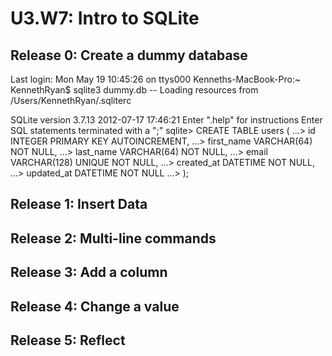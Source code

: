 # U3.W7: Intro to SQLite

## Release 0: Create a dummy database

Last login: Mon May 19 10:45:26 on ttys000
Kenneths-MacBook-Pro:~ KennethRyan$ sqlite3 dummy.db
-- Loading resources from /Users/KennethRyan/.sqliterc

SQLite version 3.7.13 2012-07-17 17:46:21
Enter ".help" for instructions
Enter SQL statements terminated with a ";"
sqlite> CREATE TABLE users (
   ...>   id INTEGER PRIMARY KEY AUTOINCREMENT,
   ...>   first_name VARCHAR(64) NOT NULL,
   ...>   last_name  VARCHAR(64) NOT NULL,
   ...>   email VARCHAR(128) UNIQUE NOT NULL,
   ...>   created_at DATETIME NOT NULL,
   ...>   updated_at DATETIME NOT NULL
   ...> );

## Release 1: Insert Data 
<!-- paste your terminal output here -->

## Release 2: Multi-line commands
<!-- paste your terminal output here -->

## Release 3: Add a column
<!-- paste your terminal output here -->

## Release 4: Change a value
<!-- paste your terminal output here -->

## Release 5: Reflect
<!-- Add your reflection here -->